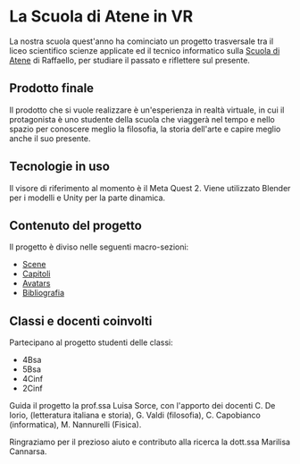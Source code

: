 # La Scuola di Atene in VR

La nostra scuola quest'anno ha cominciato un progetto trasversale tra il liceo scientifico scienze applicate ed il tecnico informatico sulla [Scuola di Atene](https://it.wikipedia.org/wiki/Scuola_di_Atene) di Raffaello, per studiare il passato e riflettere sul presente.

## Prodotto finale

Il prodotto che si vuole realizzare è un'esperienza in realtà virtuale, in cui il protagonista è uno studente della scuola che viaggerà nel tempo e nello spazio per conoscere meglio la filosofia, la storia dell'arte e capire meglio anche il suo presente.

## Tecnologie in uso

Il visore di riferimento al momento è il Meta Quest 2. Viene utilizzato Blender per i modelli e Unity per la parte dinamica.

## Contenuto del progetto

Il progetto è diviso nelle seguenti macro-sezioni:

- [Scene](./scene/)
- [Capitoli](./capitoli/)
- [Avatars](./avatars)
- [Bibliografia](./bibliografia/)

## Classi e docenti coinvolti

Partecipano al progetto studenti delle classi:

- 4Bsa
- 5Bsa
- 4Cinf
- 2Cinf

Guida il progetto la prof.ssa Luisa Sorce, con l'apporto dei docenti C. De Iorio, (letteratura italiana e storia), G. Valdi (filosofia), C. Capobianco (informatica), M. Nannurelli (Fisica).

Ringraziamo per il prezioso aiuto e contributo alla ricerca la dott.ssa Marilisa Cannarsa.
